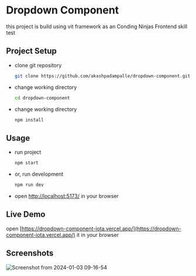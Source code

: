 # Dropdown Component

this project is build using vit framework as an Conding Ninjas Frontend skill test

## Project Setup

* clone git repository
  
  ```bash
  git clone https://github.com/akashpadampalle/dropdown-component.git
  ```
* change working directory
  
  ```bash
  cd dropdown-component
  ```
* change working directory
  
  ```bash
  npm install
  ```

## Usage

* run project
  
  ```bash
  npm start
  ```
* or, run development
  
  ```bash
  npm run dev
  ```
* open  [http://localhost:5173/](http://localhost:5173/) in your browser

## Live Demo

open [https://dropdown-component-iota.vercel.app/](https://dropdown-component-iota.vercel.app/) it in your browser

## Screenshots
 
![Screenshot from 2024-01-03 09-16-54](https://github.com/akashpadampalle/dropdown-component/assets/45806342/fef7a5f1-6dd8-40e1-80d9-ebeab1f48d71)

  
